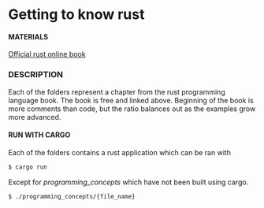 # Getting to know rust
#### MATERIALS
[Official rust online book](https://doc.rust-lang.org/book/title-page.html)

### DESCRIPTION
Each of the folders represent a chapter from the rust programming language book. The book is free and linked above.
Beginning of the book is more comments than code, but the ratio balances out as the examples grow more advanced.

#### RUN WITH CARGO
Each of the folders contains a rust application which can be ran with
```bash
$ cargo run
```

Except for <i>programming_concepts</i> which have not been built using cargo.
```bash
$ ./programming_concepts/{file_name}
```
